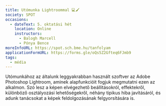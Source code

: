 ```yaml
---
title: Utómunka Lightroommal 💻🖌️
society: SPOT
occasions:
  - dateText: 5. oktatási hét
    location: Online
    instructors:
      - Balogh Marcell
      - Pónya Bence
moreInfoURL: https://spot.sch.bme.hu/tanfolyam
applicationFormURL: https://forms.gle/oQs5Z2Gfteq6FJmb9
tags:
  - média
---
```


Utómunkához az általunk leggyakrabban használt szoftver az Adobe Photoshop Lightroom, aminek alapfunkcióit fogjuk megmutatni ezen az alkalmon. Szó lesz a képen elvégezhető beállításokról, effektekről, különböző osztályozási lehetőségekről, néhány tipikus hiba javításáról, és adunk tanácsokat a képek feldolgozásának felgyorsítására is.
